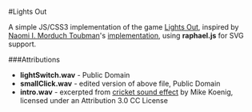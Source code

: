 #Lights Out

A simple JS/CSS3 implementation of the game [Lights Out](http://en.wikipedia.org/wiki/Lights_Out_%28game%29), inspired by [Naomi I. Morduch Toubman](https://github.com/nmorduch)'s [implementation](https://github.com/nmorduch/lights-out), using **raphael.js** for SVG support.

###Attributions
* **lightSwitch.wav** - Public Domain
* **smallClick.wav** - edited version of above file, Public Domain
* **intro.wav** - excerpted from [cricket sound effect](http://soundbible.com/1192-Light-Rain-And-Crickets.html) by Mike Koenig, licensed under an Attribution 3.0 CC License